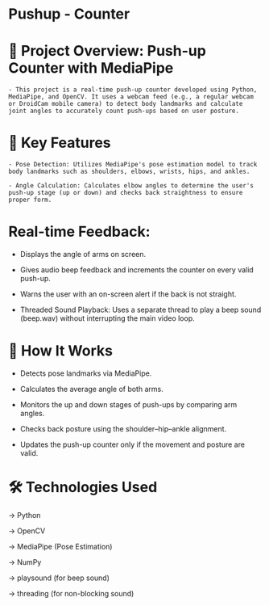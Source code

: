 
# Pushup - Counter

# 📌 Project Overview: Push-up Counter with MediaPipe

    - This project is a real-time push-up counter developed using Python, MediaPipe, and OpenCV. It uses a webcam feed (e.g., a regular webcam or DroidCam mobile camera) to detect body landmarks and calculate joint angles to accurately count push-ups based on user posture.

# 🎯 Key Features
    - Pose Detection: Utilizes MediaPipe's pose estimation model to track body landmarks such as shoulders, elbows, wrists, hips, and ankles.

    - Angle Calculation: Calculates elbow angles to determine the user's push-up stage (up or down) and checks back straightness to ensure proper form.

# Real-time Feedback:

-  Displays the angle of arms on screen.

-  Gives audio beep feedback and increments the counter on every valid push-up.

-  Warns the user with an on-screen alert if the back is not straight.

-  Threaded Sound Playback: Uses a separate thread to play a beep sound (beep.wav) without interrupting the main video    loop.

# 🧠 How It Works
- Detects pose landmarks via MediaPipe.

- Calculates the average angle of both arms.

- Monitors the up and down stages of push-ups by comparing arm angles.

- Checks back posture using the shoulder–hip–ankle alignment.

- Updates the push-up counter only if the movement and posture are valid.

# 🛠️ Technologies Used
-> Python

-> OpenCV

-> MediaPipe (Pose Estimation)

-> NumPy

-> playsound (for beep sound)

-> threading (for non-blocking sound)

